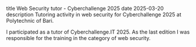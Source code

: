 title Web Security tutor - Cyberchallenge 2025
date 2025-03-20
description Tutoring activity in web security for Cyberchallenge 2025 at Polytechnic of Bari.

I participated as a tutor of Cyberchallenge.IT 2025. As the last edition I was responsible for the training in the category of web security.
